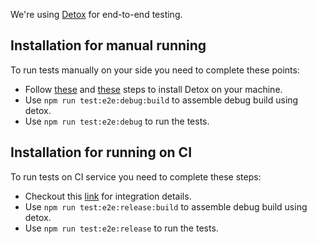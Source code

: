 We're using [Detox](https://github.com/wix/detox) for end-to-end testing.

## Installation for manual running
To run tests manually on your side you need to complete these points:
 - Follow [these](https://github.com/wix/detox/blob/master/docs/Introduction.GettingStarted.md#prerequisites) and [these](https://github.com/wix/detox/blob/master/docs/Introduction.GettingStarted.md#step-1-install-dependencies) steps to install Detox on your machine.
 - Use `npm run test:e2e:debug:build` to assemble debug build using detox.
 - Use `npm run test:e2e:debug` to run the tests.


## Installation for running on CI
To run tests on CI service you need to complete these steps:
  - Checkout this [link](https://github.com/wix/detox/blob/master/docs/Guide.RunningOnCI.md) for integration details.
  - Use `npm run test:e2e:release:build` to assemble debug build using detox.
  - Use `npm run test:e2e:release` to run the tests.


